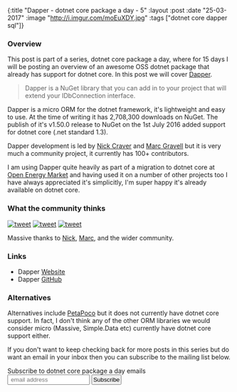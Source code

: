 {:title  "Dapper - dotnet core package a day - 5"
 :layout :post
 :date   "25-03-2017"
 :image  "http://i.imgur.com/moEuXDY.jpg"
 :tags   ["dotnet core dapper sql"]}


### Overview

This post is part of a series, dotnet core package a day, where for 15 days I will be posting an overview of an awesome OSS dotnet package that already has support for dotnet core. In this post we will cover [Dapper](https://github.com/StackExchange/Dapper).

> Dapper is a NuGet library that you can add in to your project that will extend your IDbConnection interface.

Dapper is a micro ORM for the dotnet framework, it's lightweight and easy to use. At the time of writing it has 2,708,300 downloads on NuGet. The publish of it's v1.50.0 release to NuGet on the 1st July 2016 added support for dotnet core (.net standard 1.3).

Dapper development is led by [Nick Craver](https://twitter.com/Nick_Craver) and [Marc Gravell](https://twitter.com/marcgravell) but it is very much a community project, it currently has 100+ contributors.

I am using Dapper quite heavily as part of a migration to dotnet core at [Open Energy Market](http://www.openenergymarket.com) and having used it on a number of other projects too I have always appreciated it's simplicitly, I'm super happy it's already available on dotnet core. 

### What the community thinks

[![tweet](http://i.imgur.com/NIpwcCg.png)](https://twitter.com/CallumVass/status/844537339183542272)
[![tweet](http://i.imgur.com/t3XTLDE.png)](https://twitter.com/reverentgeek/status/839638440199110657)
[![tweet](http://i.imgur.com/XpvNgcd.png)](https://twitter.com/KerryRitter/status/788537959410610178)

Massive thanks to [Nick](https://twitter.com/Nick_Craver), [Marc](https://twitter.com/marcgravell), and the wider community.

### Links

* Dapper [Website](https://stackexchange.github.io/Dapper/)
* Dapper [GitHub](https://github.com/StackExchange/Dapper)

### Alternatives

Alternatives include [PetaPoco](https://github.com/CollaboratingPlatypus/PetaPoco) but it does not currently have dotnet core support. In fact, I don't think any of the other ORM libraries we would consider micro (Massive, Simple.Data etc) currently have dotnet core support either. 

If you don't want to keep checking back for more posts in this series but do want an email in your inbox then you can subscribe to the mailing list below.

<link href="//cdn-images.mailchimp.com/embedcode/slim-10_7.css" rel="stylesheet" type="text/css">
<div id="mc_embed_signup">
<form action="//xyz.us15.list-manage.com/subscribe/post?u=b6063259bae6e4712948e9cb9&amp;id=802d24879d" method="post" id="mc-embedded-subscribe-form" name="mc-embedded-subscribe-form" class="validate" target="_blank" novalidate>
<div id="mc_embed_signup_scroll">
<label for="mce-EMAIL">Subscribe to dotnet core package a day emails </label>
<br />
<input style="padding:2px;" type="email" value="" name="EMAIL" class="email" id="mce-EMAIL" placeholder=" email address" required>
<!-- real people should not fill this in and expect good things - do not remove this or risk form bot signups-->
<div style="position: absolute; left: -5000px;" aria-hidden="true"><input type="text" name="b_b6063259bae6e4712948e9cb9_802d24879d" tabindex="-1" value=""></div>
<input style="padding:2px;" type="submit" value="Subscribe" name="subscribe" id="mc-embedded-subscribe" class="button"></div>
</div>
</form>
</div>
